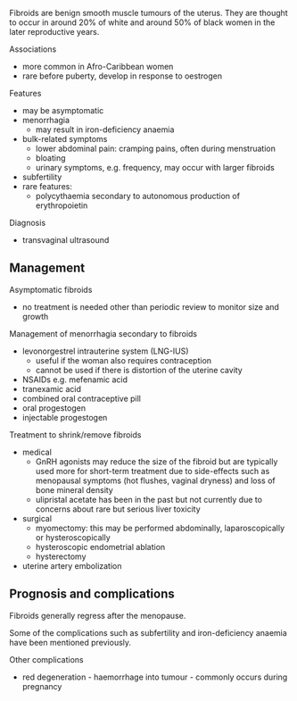 Fibroids are benign smooth muscle tumours of the uterus. They are thought to occur in around 20% of white and around 50% of black women in the later reproductive years.  
  
Associations  
* more common in Afro\-Caribbean women
* rare before puberty, develop in response to oestrogen

  
Features  
* may be asymptomatic
* menorrhagia
	+ may result in iron\-deficiency anaemia
* bulk\-related symptoms
	+ lower abdominal pain: cramping pains, often during menstruation
	+ bloating
	+ urinary symptoms, e.g. frequency, may occur with larger fibroids
* subfertility
* rare features:
	+ polycythaemia secondary to autonomous production of erythropoietin

  
Diagnosis  
* transvaginal ultrasound

  
Management
----------

  
Asymptomatic fibroids  
* no treatment is needed other than periodic review to monitor size and growth

  
Management of menorrhagia secondary to fibroids  
* levonorgestrel intrauterine system (LNG\-IUS)
	+ useful if the woman also requires contraception
	+ cannot be used if there is distortion of the uterine cavity
* NSAIDs e.g. mefenamic acid
* tranexamic acid
* combined oral contraceptive pill
* oral progestogen
* injectable progestogen

  
Treatment to shrink/remove fibroids  
* medical
	+ GnRH agonists may reduce the size of the fibroid but are typically used more for short\-term treatment due to side\-effects such as menopausal symptoms (hot flushes, vaginal dryness) and loss of bone mineral density
	+ ulipristal acetate has been in the past but not currently due to concerns about rare but serious liver toxicity
* surgical
	+ myomectomy: this may be performed abdominally, laparoscopically or hysteroscopically
	+ hysteroscopic endometrial ablation
	+ hysterectomy
* uterine artery embolization

  
Prognosis and complications
---------------------------

  
Fibroids generally regress after the menopause.  
  
Some of the complications such as subfertility and iron\-deficiency anaemia have been mentioned previously.  
  
Other complications  
* red degeneration \- haemorrhage into tumour \- commonly occurs during pregnancy
